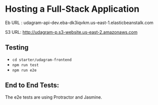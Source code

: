 # Hosting a Full-Stack Application

Eb URL : 
    udagram-api-dev.eba-dk3iqvkm.us-east-1.elasticbeanstalk.com 

S3 URL:
     http://udagram-p.s3-website.us-east-2.amazonaws.com



## Testing



 - `cd starter/udagram-frontend`
 - `npm run test`
 - `npm run e2e`


## End to End Tests:

The e2e tests are using Protractor and Jasmine.

